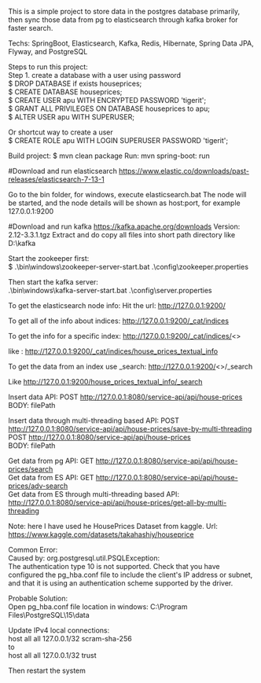 This is a simple project to store data in the postgres database primarily,  
then sync those data from pg to elasticsearch through kafka broker for faster search. 


Techs: SpringBoot, Elasticsearch, Kafka, Redis, Hibernate, Spring Data JPA, Flyway, and PostgreSQL 

Steps to run this project: \
Step 1. create a database with a user using password \
$ DROP DATABASE if exists houseprices; \
$ CREATE DATABASE houseprices; \
$ CREATE USER apu WITH ENCRYPTED PASSWORD 'tigerit'; \
$ GRANT ALL PRIVILEGES ON DATABASE houseprices to apu; \
$ ALTER USER apu WITH SUPERUSER; 

Or shortcut way to create a user \
$ CREATE ROLE apu WITH LOGIN SUPERUSER PASSWORD 'tigerit';

Build project: $ mvn clean package
Run: mvn spring-boot: run 

#Download and run elasticsearch
https://www.elastic.co/downloads/past-releases/elasticsearch-7-13-1

Go to the bin folder, for windows, execute elasticsearch.bat
The node will be started, and the node details will be shown as host:port, for example 127.0.0.1:9200

#Download and run kafka
https://kafka.apache.org/downloads
Version: 2.12-3.3.1.tgz
Extract and do copy all files into short path directory like D:\kafka 

Start the zookeeper first: \
$ .\bin\windows\zookeeper-server-start.bat .\config\zookeeper.properties

Then start the kafka server: \
.\bin\windows\kafka-server-start.bat .\config\server.properties


To get the elasticsearch node info:
Hit the url: http://127.0.0.1:9200/

To get all of the info about indices:
http://127.0.0.1:9200/_cat/indices

To get the info for a specific index:
http://127.0.0.1:9200/_cat/indices/<<index name>>

like : http://127.0.0.1:9200/_cat/indices/house_prices_textual_info

To get the data from an index use _search:
http://127.0.0.1:9200/<<index name>>/_search

Like http://127.0.0.1:9200/house_prices_textual_info/_search


Insert data API:
POST http://127.0.0.1:8080/service-api/api/house-prices \
BODY: filePath

Insert data through multi-threading based API:
POST http://127.0.0.1:8080/service-api/api/house-prices/save-by-multi-threading \
POST http://127.0.0.1:8080/service-api/api/house-prices \
BODY: filePath

Get data from pg API: GET http://127.0.0.1:8080/service-api/api/house-prices/search \
Get data from ES API: GET http://127.0.0.1:8080/service-api/api/house-prices/adv-search \
Get data from ES through multi-threading based API: http://127.0.0.1:8080/service-api/api/house-prices/get-all-by-multi-threading 


Note: here I have used he HousePrices Dataset from kaggle.
Url: https://www.kaggle.com/datasets/takahashiy/houseprice


Common Error: \
Caused by: org.postgresql.util.PSQLException:  
The authentication type 10 is not supported. Check that you have configured the pg_hba.conf file to include the client's IP address or subnet, and that it is using an authentication scheme supported by the driver.

Probable Solution: \
Open pg_hba.conf file location in windows: C:\Program Files\PostgreSQL\15\data

Update IPv4 local connections: \
host    all             all             127.0.0.1/32            scram-sha-256 \
to \
host    all             all             127.0.0.1/32            trust

Then restart the system
